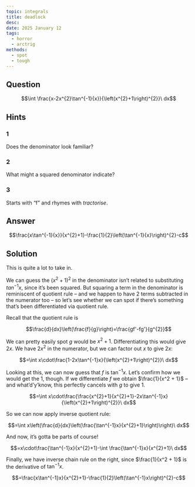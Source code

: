 ```yaml
---
topic: integrals
title: deadlock
desc: 
date: 2025 January 12
tags:
  - horror
  - arctrig
methods:
  - spot
  - tough
---
```



## Question
```math
\int \frac{x-2x^{2}\tan^{-1}{x}}{\left(x^{2}+1\right)^{2}}\ dx
```


## Hints

### 1
Does the denominator look familiar?

### 2
What might a squared denominator indicate?

### 3
Starts with “f” and rhymes with <em>tractorise</em>.


## Answer
```math
\frac{x\tan^{-1}{x}}{x^{2}+1}-\frac{1}{2}\left(\tan^{-1}{x}\right)^{2}-c
```


## Solution

This is quite a lot to take in.

We can guess the $(x^2 + 1)^2$ in the denominator isn’t related to substituting $tan^{-1}{x}$, since it’s been squared. But squaring a term in the denominator is reminiscent of quotient rule – and we happen to have 2 terms subtracted in the numerator too – so let’s see whether we can spot if there’s something that’s been differentiated via quotient rule.

Recall that the quotient rule is

```math
\frac{d}{dx}\left(\frac{f}{g}\right)=\frac{gf'-fg'}{g^{2}}
```

We can pretty easily spot $g$ would be $x^2 + 1$. Differentiating this would give $2x$. We have $2x^2$ in the numerator, but we can factor out $x$ to give $2x$:

```math
=\int x\cdot\frac{1-2x\tan^{-1}x}{\left(x^{2}+1\right)^{2}}\ dx
```

Looking at this, we can now guess that $f$ is $\tan^{-1}{x}$. Let’s confirm how we would get the $1$, though. If we differentiate $f$ we obtain $\frac{1}{x^2 + 1}$ – and what’d’y’know, this perfectly cancels with $g$ to give $1$.

```math
=\int x\cdot\frac{\frac{x^{2}+1}{x^{2}+1}-2x\tan^{-1}x}{\left(x^{2}+1\right)^{2}}\ dx
```

So we can now apply inverse quotient rule:

```math
=\int x\left(\frac{d}{dx}\left(\frac{\tan^{-1}x}{x^{2}+1}\right)\right)\ dx
```

And now, it’s gotta be parts of course!

```math
=x\cdot\frac{\tan^{-1}x}{x^{2}+1}-\int \frac{\tan^{-1}x}{x^{2}+1}\ dx
```

Finally, we have inverse chain rule on the right, since $\frac{1}{x^2 + 1}$ is the derivative of $\tan^{-1}{x}$.

```math
=\frac{x\tan^{-1}x}{x^{2}+1}-\frac{1}{2}\left(\tan^{-1}x\right)^{2}-c
```
